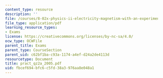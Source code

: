 ```yaml
---
content_type: resource
description: ''
file: /courses/8-02x-physics-ii-electricity-magnetism-with-an-experimental-focus-spring-2005/fbcef694bfc6c5fd38a3976aa8e048a1_pract_qz2a_2005.pdf
file_type: application/pdf
learning_resource_types:
- Exams
license: https://creativecommons.org/licenses/by-nc-sa/4.0/
ocw_type: OCWFile
parent_title: Exams
parent_type: CourseSection
parent_uid: c62bf1ba-c93a-1174-a4ef-d24a2de4113d
resourcetype: Document
title: pract_qz2a_2005.pdf
uid: fbcef694-bfc6-c5fd-38a3-976aa8e048a1
---
```

